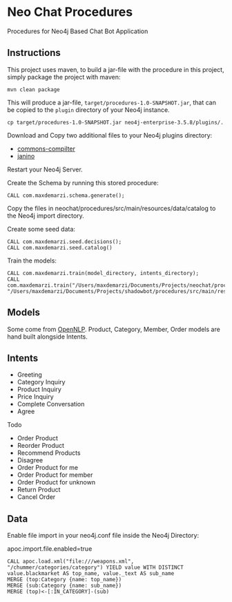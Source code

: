 # Neo Chat Procedures
Procedures for Neo4j Based Chat Bot Application

Instructions
------------ 

This project uses maven, to build a jar-file with the procedure in this
project, simply package the project with maven:

    mvn clean package

This will produce a jar-file, `target/procedures-1.0-SNAPSHOT.jar`,
that can be copied to the `plugin` directory of your Neo4j instance.

    cp target/procedures-1.0-SNAPSHOT.jar neo4j-enterprise-3.5.8/plugins/.

Download and Copy two additional files to your Neo4j plugins directory:

- [commons-compilter](http://central.maven.org/maven2/org/codehaus/janino/commons-compiler/3.0.15/commons-compiler-3.0.15.jar)
- [janino](http://central.maven.org/maven2/org/codehaus/janino/janino/3.0.15/janino-3.0.15.jar)

Restart your Neo4j Server.

Create the Schema by running this stored procedure:

    CALL com.maxdemarzi.schema.generate();

Copy the files in neochat/procedures/src/main/resources/data/catalog to the Neo4j import directory.
    
Create some seed data:
    
    CALL com.maxdemarzi.seed.decisions();    
    CALL com.maxdemarzi.seed.catalog()
    
Train the models:

    CALL com.maxdemarzi.train(model_directory, intents_directory);
    CALL com.maxdemarzi.train("/Users/maxdemarzi/Documents/Projects/neochat/procedures/src/main/resources/data/models/", "/Users/maxdemarzi/Documents/Projects/shadowbot/procedures/src/main/resources/data/training/intents")
    

Models
------

Some come from [OpenNLP](http://opennlp.sourceforge.net/models-1.5/).
Product, Category, Member, Order models are hand built alongside Intents.

Intents
-------

- Greeting
- Category Inquiry
- Product Inquiry
- Price Inquiry
- Complete Conversation
- Agree

Todo
- Order Product
- Reorder Product
- Recommend Products
- Disagree
- Order Product for me
- Order Product for member
- Order Product for unknown
- Return Product
- Cancel Order    

Data
-----



Enable file import in your neo4j.conf file inside the Neo4j Directory:

apoc.import.file.enabled=true

    CALL apoc.load.xml("file:///weapons.xml", "/chummer/categories/category") YIELD value WITH DISTINCT value.blackmarket AS top_name, value._text AS sub_name
    MERGE (top:Category {name: top_name})
    MERGE (sub:Category {name: sub_name})
    MERGE (top)<-[:IN_CATEGORY]-(sub)